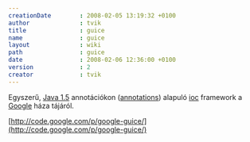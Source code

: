 ```yaml
---
creationDate        : 2008-02-05 13:19:32 +0100 
author              : tvik 
title               : guice 
name                : guice 
layout              : wiki 
path                : guice 
date                : 2008-02-06 12:36:00 +0100 
version             : 2 
creator             : tvik 
---
```

Egyszerű, [Java 1.5](java%201.5.html) annotációkon ([annotations](annotations.html)) alapuló [ioc](ioc.html) framework a [Google](Google.html) háza tájáról.

[http://code.google.com/p/google-guice/](http://code.google.com/p/google-guice/)  
